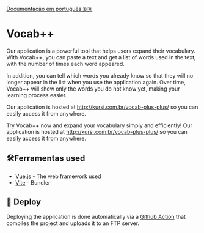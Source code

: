 [Documentação em português 🇧🇷](README.pt.md)

# Vocab++

Our application is a powerful tool that helps users expand their vocabulary. With Vocab++, you can paste a text and get a list of words used in the text, with the number of times each word appeared.

In addition, you can tell which words you already know so that they will no longer appear in the list when you use the application again. Over time, Vocab++ will show only the words you do not know yet, making your learning process easier.

Our application is hosted at http://kursi.com.br/vocab-plus-plus/ so you can easily access it from anywhere.

Try Vocab++ now and expand your vocabulary simply and efficiently! Our application is hosted at http://kursi.com.br/vocab-plus-plus/ so you can easily access it from anywhere.

## 🛠️Ferramentas used 

* [Vue.js](https://vuejs.org/) - The web framework used
* [Vite](https://vitejs.dev/) - Bundler

## 🚀️ Deploy

Deploying the application is done automatically via a [Github Action](.github/workflows/main.yml) that compiles the project and uploads it to an FTP server.
